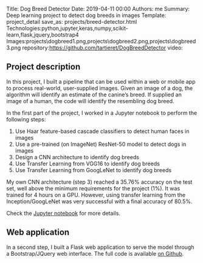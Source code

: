 Title: Dog Breed Detector
Date: 2019-04-11 00:00
Authors: me
Summary: Deep learning project to detect dog breeds in images
Template: project_detail
save_as: projects/breed-detector.html
Technologies:python,jupyter,keras,numpy,scikit-learn,flask,jquery,bootstrap4
Images:projects\dogbreed1.png,projects\dogbreed2.png,projects\dogbreed3.png
repository:https://github.com/tartieret/DogBreedDetector
video:

## Project description

In this project, I built a pipeline that can be used within a web or mobile app to process real-world, user-supplied images. Given an image of a dog, the algorithm will identify an estimate of the canine’s breed. If supplied an image of a human, the code will identify the resembling dog breed.

In the first part of the project, I worked in a Jupyter notebook to perform the following steps:

1. Use Haar feature-based cascade classifiers to detect human faces in images
2. Use a pre-trained (on ImageNet) ResNet-50 model to detect dogs in images
3. Design a CNN architecture to identify dog breeds
4. Use Transfer Learning from VGG16 to identify dog breeds
5. Use Transfer Learning from GoogLeNet to identify dog breeds

My own CNN architecture (step 3) reached a 35.76% accuracy on the test set, well above the minimum requirements for the project (1%). It was trained for 4 hours on a GPU. However, using transfer learning from the Inception/GoogLeNet was very successful with a final accuracy of 80.5%.

Check the [Jupyter notebook](https://github.com/tartieret/DogBreedDetector/blob/master/dog_app.ipynb) for more details.

## Web application

In a second step, I built a Flask web application to serve the model through a Bootstrap/JQuery web interface. The full code is available [on Github](https://github.com/tartieret/DogBreedDetector).

